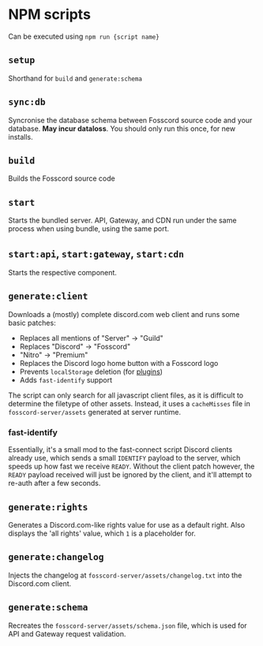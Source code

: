 # NPM scripts

Can be executed using `npm run {script name}`

## `setup`

Shorthand for `build` and `generate:schema`

## `sync:db`

Syncronise the database schema between Fosscord source code and your database.
**May incur dataloss**. You should only run this once, for new installs.

## `build`

Builds the Fosscord source code

## `start`

Starts the bundled server. API, Gateway, and CDN run under the same process when using bundle, using the same port.

## `start:api`, `start:gateway`, `start:cdn`

Starts the respective component.

## `generate:client`

Downloads a (mostly) complete discord.com web client and runs some basic patches:

-   Replaces all mentions of "Server" -> "Guild"
-   Replaces "Discord" -> "Fosscord"
-   "Nitro" -> "Premium"
-   Replaces the Discord logo home button with a Fosscord logo
-   Prevents `localStorage` deletion (for [plugins](Test%20Client/plugins.md))
-   Adds `fast-identify` support

The script can only search for all javascript client files,
as it is difficult to determine the filetype of other assets.
Instead, it uses a `cacheMisses` file in `fosscord-server/assets`
generated at server runtime.

### fast-identify

Essentially, it's a small mod to the fast-connect script Discord clients already use,
which sends a small `IDENTIFY` payload to the server, which speeds up how fast we receive `READY`.
Without the client patch however, the `READY` payload received will just be ignored by the client,
and it'll attempt to re-auth after a few seconds.

## `generate:rights`

Generates a Discord.com-like rights value for use as a default right.
Also displays the 'all rights' value, which `1` is a placeholder for.

## `generate:changelog`

Injects the changelog at `fosscord-server/assets/changelog.txt` into the Discord.com client.

## `generate:schema`

Recreates the `fosscord-server/assets/schema.json` file, which is used for API and Gateway request validation.

